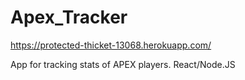 # Apex_Tracker
https://protected-thicket-13068.herokuapp.com/


App for tracking stats of APEX players. 
React/Node.JS
